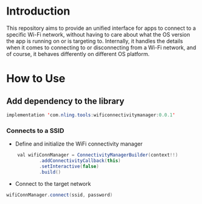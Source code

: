 # Introduction
This repository aims to provide an unified interface for apps to connect to a specific Wi-Fi network, without having to care about what the OS version the app is running on or is targeting to. Internally, it handles the details when it comes to connecting to or disconnecting from a Wi-Fi network, and of course, it behaves differently on different OS platform.

# How to Use
## Add dependency to the library
```java
implementation 'com.nling.tools:wificonnectivitymanager:0.0.1'
```
### Connects to a SSID
- Define and initialize the WiFi connectivity manager
```Java
    val wifiConnManager = ConnectivityManagerBuilder(context!!)
            .addConnectivityCallback(this)
            .setInteractive(false)
            .build()
```
- Connect to the target network

```Java
wifiConnManager.connect(ssid, password)
```